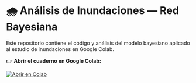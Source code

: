 # 🌧️ Análisis de Inundaciones — Red Bayesiana

Este repositorio contiene el código y análisis del modelo bayesiano aplicado al estudio de inundaciones en Google Colab.

👉 **Abrir el cuaderno en Google Colab:**

[![Abrir en Colab](https://colab.research.google.com/assets/colab-badge.svg)](https://colab.research.google.com/drive/1PuMNrbLo0-yYKK3Ren0PZ8XowVP8w_9C?usp=sharing)
